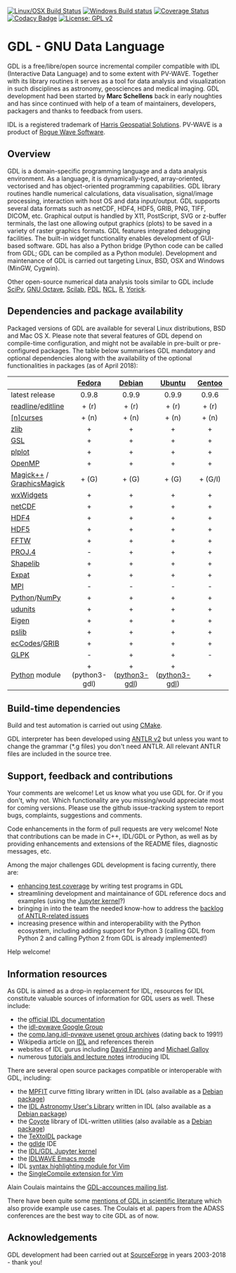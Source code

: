 [![Linux/OSX Build Status](https://travis-ci.org/gnudatalanguage/gdl.svg?branch=master)](https://travis-ci.org/gnudatalanguage/gdl/branches) 
[![Windows Build status](http://ci.appveyor.com/api/projects/status/github/gnudatalanguage/gdl?branch=master&svg=true)](https://ci.appveyor.com/project/slayoo/gdl/branch/master)
[![Coverage Status](https://img.shields.io/codecov/c/github/gnudatalanguage/gdl/master.svg)](https://codecov.io/github/gnudatalanguage/gdl?branch=master)
[![Codacy Badge](https://api.codacy.com/project/badge/Grade/e5de1c1571c649279dad18d5d8590789)](https://www.codacy.com/app/slayoo/gdl?utm_source=github.com&amp;utm_medium=referral&amp;utm_content=gnudatalanguage/gdl&amp;utm_campaign=Badge_Grade)
[![License: GPL v2](https://img.shields.io/badge/License-GPL%20v2-blue.svg)](https://www.gnu.org/licenses/old-licenses/gpl-2.0.en.html)

GDL - GNU Data Language
=======================

GDL is a free/libre/open source incremental compiler compatible with IDL (Interactive Data Language) and to some extent with PV-WAVE. 
Together with its library routines it serves as a tool for data analysis and visualization in such disciplines 
  as astronomy, geosciences and medical imaging. 
GDL development had been started by **Marc Schellens** back in early noughties and has since continued 
  with help of a team of maintainers, developers, packagers and thanks to feedback from users.

IDL is a registered trademark of [Harris Geospatial Solutions](https://www.harrisgeospatial.com).
PV-WAVE is a product of [Rogue Wave Software](https://www.roguewave.com).

Overview
--------

GDL is a domain-specific programming language and a data analysis environment.
As a language, it is dynamically-typed, array-oriented, vectorised and has 
  object-oriented programming capabilities. 
GDL library routines handle numerical calculations, data visualisation, signal/image processing, 
  interaction with host OS and data input/output. 
GDL supports several data formats such as netCDF, HDF4, HDF5, GRIB, PNG, TIFF, DICOM, etc. 
Graphical output is handled by X11, PostScript, SVG or z-buffer terminals, the last one allowing 
  output graphics (plots) to be saved in a variety of raster graphics formats. 
GDL features integrated debugging facilities. 
The built-in widget functionality enables development of GUI-based software.
GDL has also a Python bridge (Python code can be called from GDL; GDL can be compiled as a Python module). 
Development and maintenance of GDL is carried out targeting Linux, BSD, OSX and Windows (MinGW, Cygwin).

Other open-source numerical data analysis tools similar to GDL include
[SciPy](http://www.scipy.org/),
[GNU Octave](http://www.gnu.org/software/octave/),
[Scilab](http://www.scilab.org/),
[PDL](http://pdl.perl.org/),
[NCL](http://www.ncl.ucar.edu/),
[R](http://www.r-project.org/),
[Yorick](http://yorick.sourceforge.net/).

Dependencies and package availability
-------------------------------------

Packaged versions of GDL are available for several Linux distributions, BSD and Mac OS X. 
Please note that several features of GDL depend on compile-time configuration, and might not 
  be available in pre-built or pre-configured packages. 
The table below summarises GDL mandatory and optional dependencies along with the availability 
  of the optional functionalities in packages (as of April 2018):

| | [Fedora](https://src.fedoraproject.org/rpms/gdl) | [Debian](https://packages.debian.org/sid/gnudatalanguage) | [Ubuntu](http://packages.ubuntu.com/gnudatalanguage) | [Gentoo](https://packages.gentoo.org/packages/dev-lang/gdl) | [Arch](https://aur.archlinux.org/packages/gnudatalanguage/)  | [FreeBSD](https://svnweb.freebsd.org/ports/head/science/gnudatalanguage/) | [Homebrew](https://github.com/brewsci/homebrew-science/blob/master/Formula/gnudatalanguage.rb) | [Macports](https://github.com/macports/macports-ports/tree/master/math/gnudatalanguage) |
| --------------------------------------------------------------------------------------- | :----: | :--------: | :----: | :----: | :---: | :-------: | :------: | :------: |
| latest release                                                                          | 0.9.8  |   0.9.9    | 0.9.9  | 0.9.6   | 0.9.7 |   0.9.8   | 0.9.7 | 0.9.7 |
| [readline](http://thrysoee.dk/editline/)/[editline](http://thrysoee.dk/editline/)       | + (r)  |    + (r)   |  + (r) | + (r)   | + (r) |   + (r)   | + (r) |   +   |
| [\[n\]curses](https://www.gnu.org/software/ncurses/)                                    | + (n)  |    + (n)   |  + (n) | + (n)   |   +   |   + (n)   | + (n) | + (n) |
| [zlib](https://zlib.net/)                                                               |   +    |    +       |   +    | +       |   +   |    +      |   +   |   +   |
| [GSL](https://www.gnu.org/software/gsl/)                                                |   +    |    +       |   +    | +       |   +   |    +      |   +   |   +   |
| [plplot](https://plplot.sourceforge.net)                                                |   +    |    +       |   +    | +       |   +   |    +      |   +   |   +   |
| [OpenMP](http://www.openmp.org/)                                                        |   +    |    +       |   +    | +       |   +   |    +      |   -   |   +   |
| [Magick++](https://imagemagick.org/) / [GraphicsMagick](http://graphicsmagick.org/)     | + (G)  |  + (G)     | + (G)  | + (G/I) |   -   |  + (G)    | + (G) | + (G) |
| [wxWidgets](https://www.wxwidgets.org/)                                                 |   +    |    +       |   +    | +       |   +   |    +      |   -   |   -   |
| [netCDF](https://www.unidata.ucar.edu/software/netcdf/)                                 |   +    |    +       |   +    | +       |   +   |    +      |   +   |   +   |
| [HDF4](https://support.hdfgroup.org/products/hdf4/)                                     |   +    |    +       |   +    | +       |   -   |    -      |   -   |   +   |
| [HDF5](https://support.hdfgroup.org/HDF5/)                                              |   +    |    +       |   +    | +       |   -   |    +      |   +   |   +   |
| [FFTW](http://www.fftw.org/)                                                            |   +    |    +       |   +    | +       |   +   |    +      |   +   |   +   |
| [PROJ.4](http://proj4.org/)                                                             |   -    |    +       |   +    | +       |   -   |    +      |   -   |   +   |
| [Shapelib](http://shapelib.maptools.org/)                                               |   +    |    +       |   +    | +       |   +   |    +      |   +   |   +   |                                   |   -    |    -       |   -    | +       |   -   |    -      |   -   |   +   |
| [Expat](https://libexpat.github.io/)                                                    |   +    |    +       |   +    | +       |   +   |    +      |   +   |   +   |                                   |   -    |    -       |   -    | +       |   -   |    -      |   -   |   +   |
| [MPI](https://en.wikipedia.org/wiki/Message_Passing_Interface)                          |   -    |    -       |   -    | -       |   -   |    +      |   -   |   +   |
| [Python](https://www.python.org/)/[NumPy](http://www.numpy.org/)                        |   +    |    +       |   +    | +       |   +   |    +      |   -   |   +   |
| [udunits](https://www.unidata.ucar.edu/software/udunits/)                               |   +    |    +       |   +    | +       |   +   |    +      |   +   |   +   |
| [Eigen](https://eigen.tuxfamily.org/)                                                   |   +    |    +       |   +    | +       |   +   |    +      |   +   |   +   |
| [pslib](http://pslib.sourceforge.net/)                                                  |   +    |    +       |   +    | +       |   +   |    +      |   -   |   +   |
| [ecCodes](https://software.ecmwf.int/wiki/display/ECC/ecCodes+Home)/[GRIB](https://software.ecmwf.int/wiki/display/GRIB)                                    |   +    |    +       |   +    | +       |   +   |    +      |   -   |   +   |
| [GLPK](https://www.gnu.org/software/glpk/)                                              |   -    |    +       |   +    | -       |   -   |    +      |   -   |   -   |
| [Python](https://www.python.org/) module                                                | + (python3-gdl) | + ([python3-gdl](https://packages.debian.org/python3-gdl)) | + ([python3-gdl](https://packages.ubuntu.com/python3-gdl)) | +       |   -   |    -      |   -   |   -   |

Build-time dependencies
-----------------------

Build and test automation is carried out using [CMake](http://cmake.org/).

GDL interpreter has been developed using [ANTLR v2](http://www.antlr2.org) but unless you want 
  to change the grammar (\*.g files) you don't need ANTLR. 
All relevant ANTLR files are included in the source tree.

Support, feedback and contributions
-----------------------------------

Your comments are welcome! Let us know what you use GDL for. Or if you don't, why not. 
Which functionality are you missing/would appreciate most for coming versions. 
Please use the github issue-tracking system to report 
  bugs, complaints, suggestions and comments.

Code enhancements in the form of pull requests are very welcome!
Note that contributions can be made in C++, IDL/GDL or Python, as well as
  by providing enhancements and extensions of the README files, diagnostic messages, etc.

Among the major challenges GDL development is facing currently, there are:
- [enhancing test coverage](https://codecov.io/github/gnudatalanguage/gdl?branch=master) by writing test programs in GDL
- streamlining development and maintainance of GDL reference docs and examples (using the [Jupyter kernel](https://github.com/gnudatalanguage/idl_kernel)?)
- bringing in into the team the needed know-how to address the [backlog of ANTLR-related issues](https://github.com/gnudatalanguage/gdl/labels/antlr)
- increasing presence within and interoperability with the Python ecosystem, including adding support for Python 3 (calling GDL from Python 2 and calling Python 2 from GDL is already implemented!)

Help welcome!

Information resources
---------------------

As GDL is aimed as a drop-in replacement for IDL,
  resources for IDL constitute valuable sources of information for GDL users as well.
These include:
- the [official IDL documentation](https://www.harrisgeospatial.com/docs/)
- the [idl-pvwave Google Group](https://groups.google.com/forum/#!forum/idl-pvwave)
- the [comp.lang.idl-pvwave usenet group archives](http://www.idlcoyote.com/comp.lang.idl-pvwave/) (dating back to 1991!)
- Wikipedia article on [IDL](https://en.wikipedia.org/wiki/IDL_\(programming_language\)) and references therein
- websites of IDL gurus including [David Fanning](http://www.idlcoyote.com/) and [Michael Galloy](http://michaelgalloy.com/)
- numerous [tutorials and lecture notes](https://www.google.com/search?q=interactive+data+language) introducing IDL

There are several open source packages compatible or interoperable with GDL, including:
- the [MPFIT]() curve fitting library written in IDL (also available as a [Debian package](https://packages.debian.org/gdl-mpfit))
- the [IDL Astronomy User's Library](https://idlastro.gsfc.nasa.gov/) written in IDL (also available as a [Debian package](https://packages.debian.org/gdl-idlastro))
- the [Coyote](https://www.idlcoyote.com) library of IDL-written utilities (also available as a [Debian package](https://packages.debian.org/gdl-coyote))
- the [TeXtoIDL](http://physics.mnstate.edu/craig/textoidl/) package 
- the [gdlde](https://github.com/gnudatalanguage/gdlde) IDE
- the [IDL/GDL Jupyter kernel](https://github.com/gnudatalanguage/idl_kernel)
- the [IDLWAVE Emacs mode](https://www.gnu.org/software/emacs/manual/html_mono/idlwave.html)
- IDL [syntax highlighting module for Vim](https://github.com/vim/vim/blob/master/runtime/syntax/idlang.vim)
- the [SingleCompile extension for Vim](https://github.com/vim-scripts/SingleCompile)

Alain Coulais maintains the [GDL-accounces mailing list](https://sympa.obspm.fr/wws/info/gdl-announces).

There have been quite some [mentions of GDL in scientific literature](https://scholar.google.com/scholar?q="gnu+data+language") 
  which also provide example use cases.
The Coulais et al. papers from the ADASS conferences are the best way to cite GDL as of now.

Acknowledgements
----------------

GDL development had been carried out at [SourceForge](http://sourceforge.net/) in years 2003-2018 - thank you!
